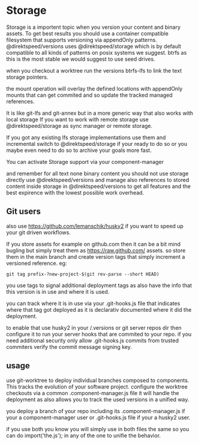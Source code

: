 # Storage
Storage is a importent topic when you version your content and binary assets.
To get best results you should use a container compatible filesystem that supports
versioning via appendOnly patterns. @direktspeed/versions uses @direktspeed/storage
which is by default compatible to all kinds of patterns on posix systems we suggest.
btrfs as this is the most stable we would suggest to use seed drives.

when you checkout a worktree run the versions btrfs-lfs to link the text storage pointers.

the mount operation will overlay the defined locations with appendOnly mounts that can get commited
and so update the tracked managed references. 

It is like git-lfs and git-annex but in a more generic way that also works with local storage
If you want to work with remote storage use @direktspeed/storage as sync manager or remote storage.

If you got any existing lfs storage implementations use them and incremental switch to @direktspeed/storage if your ready to do so or you maybe even need to do so to archive your goals more fast.

You can activate Storage support via your component-manager 

and remember for all text none binary content you should not use storage directly use @direktspeed/versions and manage also references to stored content inside storage in @direktspeed/versions to get 
all features and the best expirence with the lowest possible work overhead.

## Git users
also use https://github.com/lemanschik/husky2 if you want to speed up your git driven workflows.

If you store assets for example on github.com then it can be a bit mind bugling but simply treat them 
as https://raw.github.com/ assets. so store them in the main branch and create version tags that
simply increment a versioned reference. eg: 
```
git tag prefix-?new-project-$(git rev-parse --short HEAD)
```
you use tags to signal additional deployment tags as also have the info that this version is in use
and where it is used.

you can track where it is in use via your .git-hooks.js file that indicates where that tag got deployed
as it is declarativ documented where it did the deployment.

to enable that use husky2 in your /.versions or git server repos dir then configure it 
to run your server hooks that are commited to your repo. if you need additional security
only allow .git-hooks.js commits from trusted commiters verify the commit message signing key.


## usage
use git-worktree to deploy individual branches composed to components.
This tracks the evolution of your software project. configure the worktree
checkouts via a common .component-manager.js file it will handle the deployment
as also allows you to track the used versions in a unified way.

you deploy a branch of your repo including its .component-manager.js if your a component-manager user or .git-hooks.js
file if your a husky2 user.

if you use both you know you will simply use in both files the same so you can do import('the.js');
in any of the one to unifie the behavior.
